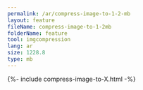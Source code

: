 ```yaml
---
permalink: /ar/compress-image-to-1-2-mb
layout: feature
fileName: compress-image-to-1-2mb
folderName: feature
tool: imgcompression
lang: ar
size: 1228.8
type: mb
---
```


{%- include compress-image-to-X.html -%}
